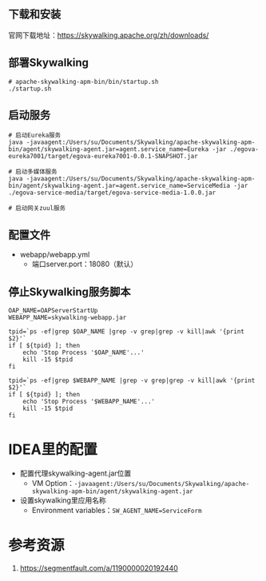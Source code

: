 ## 下载和安装

官网下载地址：https://skywalking.apache.org/zh/downloads/

## 部署Skywalking

```shell
# apache-skywalking-apm-bin/bin/startup.sh
./startup.sh
```

## 启动服务

```shell
# 启动Eureka服务
java -javaagent:/Users/su/Documents/Skywalking/apache-skywalking-apm-bin/agent/skywalking-agent.jar=agent.service_name=Eureka -jar ./egova-eureka7001/target/egova-eureka7001-0.0.1-SNAPSHOT.jar

# 启动多媒体服务
java -javaagent:/Users/su/Documents/Skywalking/apache-skywalking-apm-bin/agent/skywalking-agent.jar=agent.service_name=ServiceMedia -jar ./egova-service-media/target/egova-service-media-1.0.0.jar

# 启动网关zuul服务

```

## 配置文件
- webapp/webapp.yml
  - 端口server.port：18080（默认）

## 停止Skywalking服务脚本

```shell
OAP_NAME=OAPServerStartUp
WEBAPP_NAME=skywalking-webapp.jar

tpid=`ps -ef|grep $OAP_NAME |grep -v grep|grep -v kill|awk '{print $2}'`
if [ ${tpid} ]; then
    echo 'Stop Process '$OAP_NAME'...'
    kill -15 $tpid
fi

tpid=`ps -ef|grep $WEBAPP_NAME |grep -v grep|grep -v kill|awk '{print $2}'`
if [ ${tpid} ]; then
    echo 'Stop Process '$WEBAPP_NAME'...'
    kill -15 $tpid
fi
```

# IDEA里的配置

- 配置代理skywalking-agent.jar位置
  - VM Option：`-javaagent:/Users/su/Documents/Skywalking/apache-skywalking-apm-bin/agent/skywalking-agent.jar`
- 设置skywalking里应用名称
  - Environment variables：`SW_AGENT_NAME=ServiceForm`

# 参考资源

1. https://segmentfault.com/a/1190000020192440
